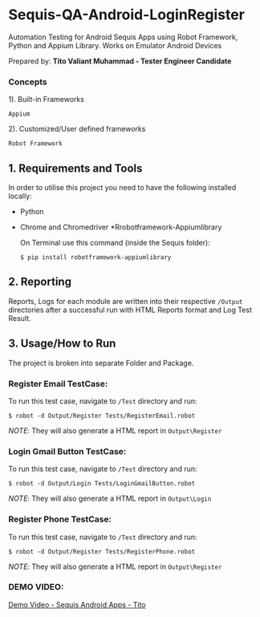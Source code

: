 # Sequis-QA-Android-LoginRegister
Automation Testing for Android Sequis Apps using Robot Framework, Python and Appium Library. Works on Emulator Android Devices

Prepared by:
**Tito Valiant Muhammad - Tester Engineer Candidate**

### Concepts

1). Built-in Frameworks
    
    Appium

2). Customized/User defined frameworks

    Robot Framework

## 1. Requirements and Tools

In order to utilise this project you need to have the following installed locally:

* Python
* Chrome and Chromedriver
*Rrobotframework-Appiumlibrary
    
    On Terminal use this command (inside the Sequis folder):
    ```
    $ pip install robotframework-appiumlibrary
    ```
    
## 2. Reporting

Reports, Logs for each module are written into their respective `/Output` directories after a successful run with HTML Reports format and Log Test Result.

## 3. Usage/How to Run

The project is broken into separate Folder and Package.

### Register Email TestCase:
To run this test case, navigate to `/Test` directory and run:

`$ robot -d Output/Register Tests/RegisterEmail.robot`

*NOTE*: They will also generate a HTML report in `Output\Register`

### Login Gmail Button TestCase:
To run this test case, navigate to `/Test` directory and run:

`$ robot -d Output/Login Tests/LoginGmailButton.robot`

*NOTE*: They will also generate a HTML report in `Output\Login`

### Register Phone TestCase:
To run this test case, navigate to `/Test` directory and run:

`$ robot -d Output/Register Tests/RegisterPhone.robot`

*NOTE*: They will also generate a HTML report in `Output\Register`

### DEMO VIDEO:

<a href="https://github.com/titovaliant/Sequis-QA-Android-LoginRegister/blob/c135fe0bed47a7f77b208d8b812ac175f6be2c06/Sequis-Android-Login-register.mp4">Demo Video - Sequis Android Apps - Tito</a>
